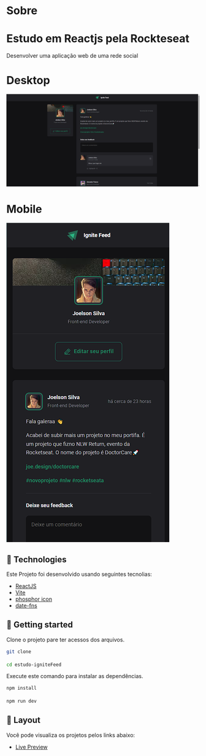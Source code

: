 # Sobre

<h1 aling="center">Estudo em Reactjs pela Rockteseat</h1

<p>Desenvolver uma aplicação web de uma rede social</p>

# Desktop

<p aling="center">
    
  <img alt="Cover" src=".github/desktop.png">
</p>

# Mobile

<p aling="center">
  <img alt="Cover" src=".github/mobile.png">
</p>

## 🧪 Technologies

Este Projeto foi desenvolvido usando seguintes tecnolias:

- [ReactJS](https://reactjs.org)
- [Vite](https://vitejs.dev/)
- [phosphor icon](https://phosphoricons.com/)
- [date-fns](https://date-fns.org/)

## 🚀 Getting started

Clone o projeto pare ter acessos dos arquivos.

```bash
git clone

cd estudo-igniteFeed
```

Execute este comando para instalar as dependências.

```bash
npm install

npm run dev

```

## 🔖 Layout

Você pode visualiza os projetos pelos links abaixo:

- [Live Preview]()
